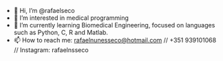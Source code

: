 - 👋 Hi, I’m @rafaelseco
- 👀 I’m interested in medical programming
- 🌱 I’m currently learning Biomedical Engineering, focused on languages such as Python, C, R and Matlab.
- 📫 How to reach me: rafaelnunesseco@hotmail.com  // +351 939101068 // Instagram: rafaelnsseco

<!---
rafaelseco/rafaelseco is a ✨ special ✨ repository because its `README.md` (this file) appears on your GitHub profile.
You can click the Preview link to take a look at your changes.
--->
